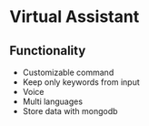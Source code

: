 # Virtual Assistant
## Functionality

 - Customizable command
 - Keep only keywords from input
 - Voice
 - Multi languages
 - Store data with mongodb
